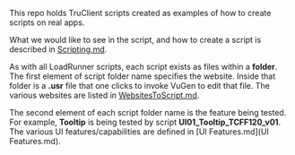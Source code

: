 This repo holds TruClient scripts created as examples of how to create scripts on real apps.

What we would like to see in the script, and how to create a script is described in [Scripting.md](Scripting.md).

As with all LoadRunner scripts, each script exists as files within a **folder**.
The first element of script folder name specifies the website.
Inside that folder is a **.usr** file that one clicks to invoke VuGen to edit that file.
The various websites are listed in [WebsitesToScript.md](WebsitesToScript.md). 

The second element of each script folder name is the feature being tested.
For example, **Tooltip** is being tested by script **UI01_Tooltip_TCFF120_v01**.
The various UI features/capabilities are defined in [UI Features.md](UI Features.md).
